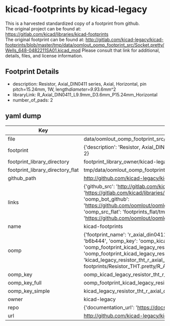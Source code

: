 # kicad-footprints by kicad-legacy  
This is a harvested standardized copy of a footprint from github.  
The original project can be found at:  
https://gitlab.com/kicad/libraries/kicad-footprints  
The original footprint can be found at:
http://gitlab.com/kicad-legacy/kicad-footprints/blob/master/tmp/data/oomlout_oomp_footprint_src/Socket.pretty/Wells_648-0482211SA01.kicad_mod
Please consult that link for additional, details, files, and license information.  
## Footprint Details
* description: Resistor, Axial_DIN0411 series, Axial, Horizontal, pin pitch=15.24mm, 1W, length*diameter=9.9*3.6mm^2  
* libraryLink: R_Axial_DIN0411_L9.9mm_D3.6mm_P15.24mm_Horizontal  
* number_of_pads: 2  
## yaml dump  
| Key | Value |  
| --- | --- |  
| file | data/oomlout_oomp_footprint_src/kicad-footprints/Resistor_THT.pretty/R_Axial_DIN0411_L9.9mm_D3.6mm_P15.24mm_Horizontal.kicad_mod |  
| footprint | {'description': 'Resistor, Axial_DIN0411 series, Axial, Horizontal, pin pitch=15.24mm, 1W, length*diameter=9.9*3.6mm^2', 'libraryLink': 'R_Axial_DIN0411_L9.9mm_D3.6mm_P15.24mm_Horizontal', 'number_of_pads': 2} |  
| footprint_library_directory | footprint_library_owner/kicad-legacy_kicad-footprints |  
| footprint_library_directory_flat | tmp/data/oomlout_oomp_footprint_src/footprints_flat/kicad_legacy_resistor_tht_r_axial_din0411_l9_9mm_d3_6mm_p15_24mm_horizontal/working |  
| github_path | http://github.com/kicad-legacy/kicad-footprints/blob/master/tmp/data/oomlout_oomp_footprint_src/Resistor_THT.pretty/R_Axial_DIN0411_L9.9mm_D3.6mm_P15.24mm_Horizontal.kicad_mod |  
| links | {'github_src': 'http://gitlab.com/kicad-legacy/kicad-footprints/blob/master/tmp/data/oomlout_oomp_footprint_src/Socket.pretty/Wells_648-0482211SA01.kicad_mod', 'github_src_repo': 'https://gitlab.com/kicad/libraries/kicad-footprints', 'oomp_bot': 'tmp/data/oomlout_oomp_footprint_src/footprints/kicad_legacy_resistor_tht_r_axial_din0411_l9_9mm_d3_6mm_p15_24mm_horizontal/working', 'oomp_bot_github': 'https://github.com/oomlout/oomlout_oomp_footprint_bot/tree/main/tmp/data/oomlout_oomp_footprint_src/footprints/kicad_legacy_resistor_tht_r_axial_din0411_l9_9mm_d3_6mm_p15_24mm_horizontal/working', 'oomp_src_flat': 'footprints_flat/tmp/data/oomlout_oomp_footprint_src/footprints_flat/kicad_legacy_resistor_tht_r_axial_din0411_l9_9mm_d3_6mm_p15_24mm_horizontal/working', 'oomp_src_flat_github': 'https://github.com/oomlout/oomlout_oomp_footprint_src/tree/main/tmp/data/oomlout_oomp_footprint_src/footprints_flat/kicad_legacy_resistor_tht_r_axial_din0411_l9_9mm_d3_6mm_p15_24mm_horizontal/working'} |  
| name | kicad-footprints |  
| oomp | {'footprint_name': 'r_axial_din0411_l9_9mm_d3_6mm_p15_24mm_horizontal', 'library_name': 'resistor_tht', 'md5': 'b6b444abfe6e0a905853a283e5270d28', 'md5_10': 'b6b444abfe', 'md5_5': 'b6b44', 'md5_6': 'b6b444', 'oomp_key': 'oomp_kicad_legacy_resistor_tht_r_axial_din0411_l9_9mm_d3_6mm_p15_24mm_horizontal', 'oomp_key_extra': 'oomp_footprint_kicad_legacy_resistor_tht_r_axial_din0411_l9_9mm_d3_6mm_p15_24mm_horizontal', 'oomp_key_full': 'oomp_footprint_kicad_legacy_resistor_tht_r_axial_din0411_l9_9mm_d3_6mm_p15_24mm_horizontal_b6b444', 'oomp_key_simple': 'kicad_legacy_resistor_tht_r_axial_din0411_l9_9mm_d3_6mm_p15_24mm_horizontal', 'original_filename': 'data/oomlout_oomp_footprint_src/kicad-footprints/Resistor_THT.pretty/R_Axial_DIN0411_L9.9mm_D3.6mm_P15.24mm_Horizontal.kicad_mod', 'owner_name': 'kicad_legacy'} |  
| oomp_key | oomp_kicad_legacy_resistor_tht_r_axial_din0411_l9_9mm_d3_6mm_p15_24mm_horizontal |  
| oomp_key_full | oomp_footprint_kicad_legacy_resistor_tht_r_axial_din0411_l9_9mm_d3_6mm_p15_24mm_horizontal |  
| oomp_key_simple | kicad_legacy_resistor_tht_r_axial_din0411_l9_9mm_d3_6mm_p15_24mm_horizontal |  
| owner | kicad-legacy |  
| repo | {'documentation_url': 'https://docs.github.com/rest/repos/repos#get-a-repository', 'message': 'Not Found'} |  
| url | http://github.com/kicad-legacy/kicad-footprints |  

